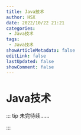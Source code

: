 ```yaml
---
title: Java技术
author: HSX
date: 2022/10/22 21:21
categories:
 - Java技术
tags:
 - Java技术
showArticleMetadata: false
editLink: false
lastUpdated: false
showComment: false
---
```


# Java技术

::: tip 未完待续......

:::
